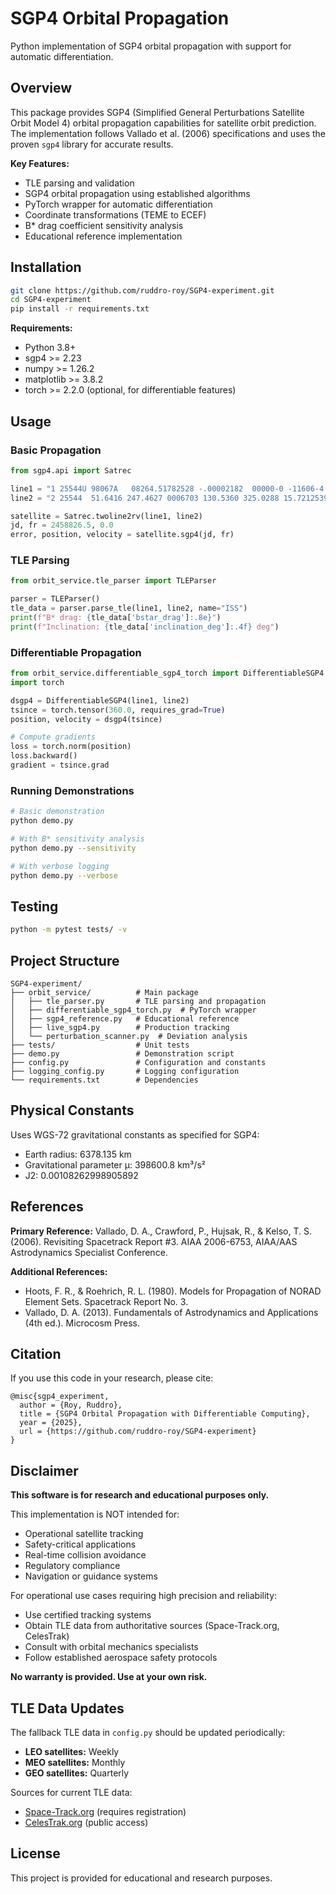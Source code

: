 # SGP4 Orbital Propagation

Python implementation of SGP4 orbital propagation with support for automatic differentiation.

## Overview

This package provides SGP4 (Simplified General Perturbations Satellite Orbit Model 4) orbital propagation capabilities for satellite orbit prediction. The implementation follows Vallado et al. (2006) specifications and uses the proven `sgp4` library for accurate results.

**Key Features:**
- TLE parsing and validation
- SGP4 orbital propagation using established algorithms
- PyTorch wrapper for automatic differentiation
- Coordinate transformations (TEME to ECEF)
- B* drag coefficient sensitivity analysis
- Educational reference implementation

## Installation

```bash
git clone https://github.com/ruddro-roy/SGP4-experiment.git
cd SGP4-experiment
pip install -r requirements.txt
```

**Requirements:**
- Python 3.8+
- sgp4 >= 2.23
- numpy >= 1.26.2
- matplotlib >= 3.8.2
- torch >= 2.2.0 (optional, for differentiable features)

## Usage

### Basic Propagation

```python
from sgp4.api import Satrec

line1 = "1 25544U 98067A   08264.51782528 -.00002182  00000-0 -11606-4 0  2927"
line2 = "2 25544  51.6416 247.4627 0006703 130.5360 325.0288 15.72125391563537"

satellite = Satrec.twoline2rv(line1, line2)
jd, fr = 2458826.5, 0.0
error, position, velocity = satellite.sgp4(jd, fr)
```

### TLE Parsing

```python
from orbit_service.tle_parser import TLEParser

parser = TLEParser()
tle_data = parser.parse_tle(line1, line2, name="ISS")
print(f"B* drag: {tle_data['bstar_drag']:.8e}")
print(f"Inclination: {tle_data['inclination_deg']:.4f} deg")
```

### Differentiable Propagation

```python
from orbit_service.differentiable_sgp4_torch import DifferentiableSGP4
import torch

dsgp4 = DifferentiableSGP4(line1, line2)
tsince = torch.tensor(360.0, requires_grad=True)
position, velocity = dsgp4(tsince)

# Compute gradients
loss = torch.norm(position)
loss.backward()
gradient = tsince.grad
```

### Running Demonstrations

```bash
# Basic demonstration
python demo.py

# With B* sensitivity analysis
python demo.py --sensitivity

# With verbose logging
python demo.py --verbose
```

## Testing

```bash
python -m pytest tests/ -v
```

## Project Structure

```
SGP4-experiment/
├── orbit_service/          # Main package
│   ├── tle_parser.py       # TLE parsing and propagation
│   ├── differentiable_sgp4_torch.py  # PyTorch wrapper
│   ├── sgp4_reference.py   # Educational reference
│   ├── live_sgp4.py        # Production tracking
│   └── perturbation_scanner.py  # Deviation analysis
├── tests/                  # Unit tests
├── demo.py                 # Demonstration script
├── config.py               # Configuration and constants
├── logging_config.py       # Logging configuration
└── requirements.txt        # Dependencies
```

## Physical Constants

Uses WGS-72 gravitational constants as specified for SGP4:
- Earth radius: 6378.135 km
- Gravitational parameter μ: 398600.8 km³/s²
- J2: 0.00108262998905892

## References

**Primary Reference:**
Vallado, D. A., Crawford, P., Hujsak, R., & Kelso, T. S. (2006). Revisiting Spacetrack Report #3. AIAA 2006-6753, AIAA/AAS Astrodynamics Specialist Conference.

**Additional References:**
- Hoots, F. R., & Roehrich, R. L. (1980). Models for Propagation of NORAD Element Sets. Spacetrack Report No. 3.
- Vallado, D. A. (2013). Fundamentals of Astrodynamics and Applications (4th ed.). Microcosm Press.

## Citation

If you use this code in your research, please cite:

```
@misc{sgp4_experiment,
  author = {Roy, Ruddro},
  title = {SGP4 Orbital Propagation with Differentiable Computing},
  year = {2025},
  url = {https://github.com/ruddro-roy/SGP4-experiment}
}
```

## Disclaimer

**This software is for research and educational purposes only.**

This implementation is NOT intended for:
- Operational satellite tracking
- Safety-critical applications
- Real-time collision avoidance
- Regulatory compliance
- Navigation or guidance systems

For operational use cases requiring high precision and reliability:
- Use certified tracking systems
- Obtain TLE data from authoritative sources (Space-Track.org, CelesTrak)
- Consult with orbital mechanics specialists
- Follow established aerospace safety protocols

**No warranty is provided. Use at your own risk.**

## TLE Data Updates

The fallback TLE data in `config.py` should be updated periodically:
- **LEO satellites:** Weekly
- **MEO satellites:** Monthly  
- **GEO satellites:** Quarterly

Sources for current TLE data:
- [Space-Track.org](https://www.space-track.org/) (requires registration)
- [CelesTrak.org](https://celestrak.org/) (public access)

## License

This project is provided for educational and research purposes.
